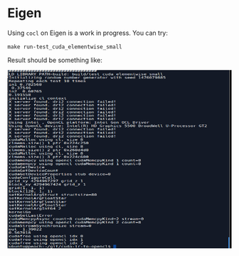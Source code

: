 # Eigen

Using `cocl` on Eigen is a work in progress.  You can try:
```
make run-test_cuda_elementwise_small
```

Result should be something like:

<img src="img/makeeigentest.png?raw=true" width="900" height="400" />
